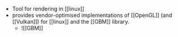- Tool for rendering in [[linux]]
- provides vendor-optimised implementations of [[OpenGL]] (and [[Vulkan]]) for [[linux]] and the [[GBM]] library.
	- ![[GBM]]